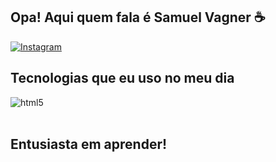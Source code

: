 ## Opa! Aqui quem fala é Samuel Vagner ☕

[![Instagram](https://img.shields.io/badge/Instagram-E4405F?style=for-the-badge&logo=instagram&logoColor=white)](https://www.instagram.com/samu_ca3)

## Tecnologias que eu uso no meu dia

<div style="display: inline_block">
  <img align="center" alt="html5" src="https://img.shields.io/badge/Python-3776AB?style=for-the-badge&logo=python&logoColor=white" />
</div><br/>

## Entusiasta em aprender!
